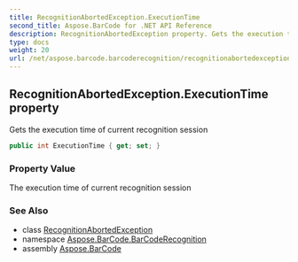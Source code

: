 ```yaml
---
title: RecognitionAbortedException.ExecutionTime
second_title: Aspose.BarCode for .NET API Reference
description: RecognitionAbortedException property. Gets the execution time of current recognition session
type: docs
weight: 20
url: /net/aspose.barcode.barcoderecognition/recognitionabortedexception/executiontime/
---
```

## RecognitionAbortedException.ExecutionTime property

Gets the execution time of current recognition session

```csharp
public int ExecutionTime { get; set; }
```

### Property Value

The execution time of current recognition session

### See Also

* class [RecognitionAbortedException](../)
* namespace [Aspose.BarCode.BarCodeRecognition](../../../aspose.barcode.barcoderecognition/)
* assembly [Aspose.BarCode](../../../)


